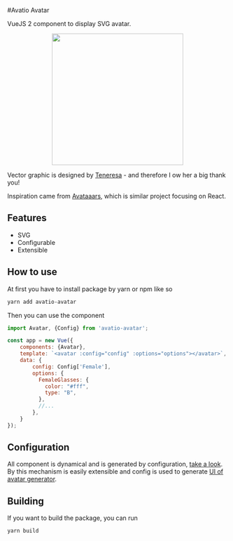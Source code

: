 #Avatio Avatar

VueJS 2 component to display SVG avatar.

<p align="center"><img src='https://img.avatio.cool/avatar.svg?sex=Female&options%5BFemaleHeadShape%5D%5Bcolor%5D=%23DBA582&options%5BEyes%5D%5Btype%5D=C&options%5BEyes%5D%5Bcolor%5D=%23634e34&options%5BMouth%5D%5Btype%5D=B&options%5BMouth%5D%5Bcolor%5D=%23C13539&options%5BFemaleHair%5D%5Btype%5D=G&options%5BFemaleHair%5D%5Bcolor%5D=%23554838&options%5BFemaleGlasses%5D%5Btype%5D=B&options%5BFemaleGlasses%5D%5Bcolor%5D=%237f8c8d&options%5BFemaleClothes%5D%5Btype%5D=F&options%5BFemaleClothes%5D%5Bcolor%5D=%2316a085&options%5BFemaleClothes%5D%5BsecondaryColor%5D=%23f1c40f&options%5BFemaleAccessory%5D%5Btype%5D=FemaleB&options%5BFemaleAccessory%5D%5Bcolor%5D=%23f1c40f&options%5BNose%5D%5Bcolor%5D=%23ef843b' style='width: 300px; height: 300px;' /></p>

Vector graphic is designed by [Teneresa](https://github.com/teneresa) - and therefore I ow her a big thank you!

Inspiration came from [Avataaars](https://github.com/fangpenlin/avataaars/), which is similar project focusing on React.

## Features

* SVG
* Configurable
* Extensible

## How to use

At first you have to install package by yarn or npm like so

```bash
yarn add avatio-avatar
```

Then you can use the component

```javascript
import Avatar, {Config} from 'avatio-avatar';

const app = new Vue({
    components: {Avatar},
    template: `<avatar :config="config" :options="options"></avatar>`,
    data: {
        config: Config['Female'],
        options: {
          FemaleGlasses: {
            color: "#fff",
            type: "B",
          },
          //...
        },
    }
});

```

## Configuration

All component is dynamical and is generated by configuration, [take a look](https://github.com/trunda/avatio-avatar/blob/master/src/avatio.js).
By this mechanism is easily extensible and config is used to generate [UI of avatar generator](https://github.com/trunda/avatio-ui).

## Building 

If you want to build the package, you can run

```bash
yarn build
```
